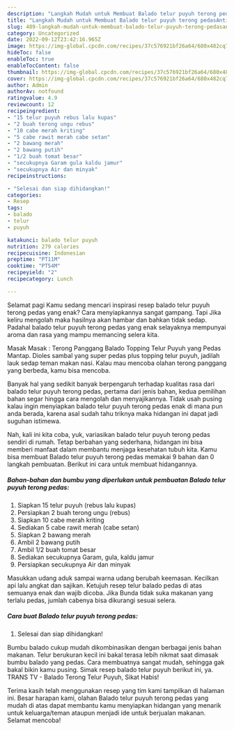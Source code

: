 ```yaml
---
description: "Langkah Mudah untuk Membuat Balado telur puyuh terong pedasAnti Ribet"
title: "Langkah Mudah untuk Membuat Balado telur puyuh terong pedasAnti Ribet"
slug: 489-langkah-mudah-untuk-membuat-balado-telur-puyuh-terong-pedasanti-ribet
category: Uncategorized
date: 2022-09-12T23:42:16.965Z
image: https://img-global.cpcdn.com/recipes/37c576921bf26a64/680x482cq70/balado-telur-puyuh-terong-pedas-foto-resep-utama.jpg
hideToc: false
enableToc: true
enableTocContent: false
thumbnail: https://img-global.cpcdn.com/recipes/37c576921bf26a64/680x482cq70/balado-telur-puyuh-terong-pedas-foto-resep-utama.jpg
cover: https://img-global.cpcdn.com/recipes/37c576921bf26a64/680x482cq70/balado-telur-puyuh-terong-pedas-foto-resep-utama.jpg
author: Admin
authorAv: notfound
ratingvalue: 4.9
reviewcount: 12
recipeingredient:
- "15 telur puyuh rebus lalu kupas"
- "2 buah terong ungu rebus"
- "10 cabe merah kriting"
- "5 cabe rawit merah cabe setan"
- "2 bawang merah"
- "2 bawang putih"
- "1/2 buah tomat besar"
- "secukupnya Garam gula kaldu jamur"
- "secukupnya Air dan minyak"
recipeinstructions:

- "Selesai dan siap dihidangkan!"
categories:
- Resep
tags:
- balado
- telur
- puyuh

katakunci: balado telur puyuh 
nutrition: 279 calories
recipecuisine: Indonesian
preptime: "PT11M"
cooktime: "PT54M"
recipeyield: "2"
recipecategory: Lunch

---
```



Selamat pagi Kamu sedang mencari inspirasi resep balado telur puyuh terong pedas yang enak? Cara menyiapkannya sangat gampang. Tapi Jika keliru mengolah maka hasilnya akan hambar dan bahkan tidak sedap. Padahal balado telur puyuh terong pedas yang enak selayaknya mempunyai aroma dan rasa yang mampu memancing selera kita.


Masak Masak : Terong Panggang Balado Topping Telur Puyuh yang Pedas Mantap. Dioles sambal yang super pedas plus topping telur puyuh, jadilah lauk sedap teman makan nasi. Kalau mau mencoba olahan terong panggang yang berbeda, kamu bisa mencoba.

Banyak hal yang sedikit banyak berpengaruh terhadap kualitas rasa dari balado telur puyuh terong pedas, pertama dari jenis bahan, kedua pemilihan bahan segar hingga cara mengolah dan menyajikannya. Tidak usah pusing kalau ingin menyiapkan balado telur puyuh terong pedas enak di mana pun anda berada, karena asal sudah tahu triknya maka hidangan ini dapat jadi suguhan istimewa.


Nah, kali ini kita coba, yuk, variasikan balado telur puyuh terong pedas sendiri di rumah. Tetap berbahan yang sederhana, hidangan ini bisa memberi manfaat dalam membantu menjaga kesehatan tubuh kita. Kamu bisa membuat Balado telur puyuh terong pedas memakai 9 bahan dan 0 langkah pembuatan. Berikut ini cara untuk membuat hidangannya.

<!--inarticleads1-->

##### Bahan-bahan dan bumbu yang diperlukan untuk pembuatan Balado telur puyuh terong pedas:

1. Siapkan 15 telur puyuh (rebus lalu kupas)
1. Persiapkan 2 buah terong ungu (rebus)
1. Siapkan 10 cabe merah kriting
1. Sediakan 5 cabe rawit merah (cabe setan)
1. Siapkan 2 bawang merah
1. Ambil 2 bawang putih
1. Ambil 1/2 buah tomat besar
1. Sediakan secukupnya Garam, gula, kaldu jamur
1. Persiapkan secukupnya Air dan minyak


Masukkan udang aduk sampai warna udang berubah keemasan. Kecilkan api lalu angkat dan sajikan. Ketujuh resep telur balado pedas di atas semuanya enak dan wajib dicoba. Jika Bunda tidak suka makanan yang terlalu pedas, jumlah cabenya bisa dikurangi sesuai selera. 

<!--inarticleads2-->

##### Cara buat Balado telur puyuh terong pedas:


1. Selesai dan siap dihidangkan!

Bumbu balado cukup mudah dikombinasikan dengan berbagai jenis bahan makanan. Telur berukuran kecil ini bakal terasa lebih nikmat saat dimasak bumbu balado yang pedas. Cara membuatnya sangat mudah, sehingga gak bakal bikin kamu pusing. Simak resep balado telur puyuh berikut ini, ya. TRANS TV - Balado Terong Telur Puyuh, Sikat Habis! 

Terima kasih telah menggunakan resep yang tim kami tampilkan di halaman ini. Besar harapan kami, olahan Balado telur puyuh terong pedas yang mudah di atas dapat membantu kamu menyiapkan hidangan yang menarik untuk keluarga/teman ataupun menjadi ide untuk berjualan makanan. Selamat mencoba!
